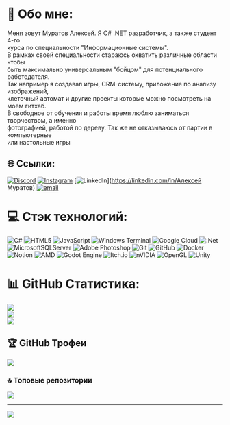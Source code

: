 # 💫 Обо мне:
Меня зовут Муратов Алексей. Я C# .NET разработчик, а также студент 4-го<br>курса по специальности "Информационные системы".<br>В рамках своей специальности стараюсь охватить различные области чтобы<br>быть максимально универсальным "бойцом" для потенциального работодателя.<br>Так например я создавал игры, CRM-систему, приложение по анализу изображений,<br>клеточный автомат и другие проекты которые можно посмотреть на моём гитхаб.<br>В свободное от обучения и работы время люблю заниматься творчеством, а именно<br>фотографией, работой по дереву. Так же не отказываюсь от партии в компьютерные<br>или настольные игры


## 🌐 Ссылки:
[![Discord](https://img.shields.io/badge/Discord-%237289DA.svg?logo=discord&logoColor=white)](https://discord.gg/alexpingui) [![Instagram](https://img.shields.io/badge/Instagram-%23E4405F.svg?logo=Instagram&logoColor=white)](https://instagram.com/mr.alex_mur) [![LinkedIn](https://img.shields.io/badge/LinkedIn-%230077B5.svg?logo=linkedin&logoColor=white)](https://linkedin.com/in/Алексей Муратов) [![email](https://img.shields.io/badge/Email-D14836?logo=gmail&logoColor=white)](mailto:alesha2805@gmail.com) 

# 💻 Стэк технологий:
![C#](https://img.shields.io/badge/c%23-%23239120.svg?style=for-the-badge&logo=csharp&logoColor=white) ![HTML5](https://img.shields.io/badge/html5-%23E34F26.svg?style=for-the-badge&logo=html5&logoColor=white) ![JavaScript](https://img.shields.io/badge/javascript-%23323330.svg?style=for-the-badge&logo=javascript&logoColor=%23F7DF1E) ![Windows Terminal](https://img.shields.io/badge/Windows%20Terminal-%234D4D4D.svg?style=for-the-badge&logo=windows-terminal&logoColor=white) ![Google Cloud](https://img.shields.io/badge/GoogleCloud-%234285F4.svg?style=for-the-badge&logo=google-cloud&logoColor=white) ![.Net](https://img.shields.io/badge/.NET-5C2D91?style=for-the-badge&logo=.net&logoColor=white) ![MicrosoftSQLServer](https://img.shields.io/badge/Microsoft%20SQL%20Server-CC2927?style=for-the-badge&logo=microsoft%20sql%20server&logoColor=white) ![Adobe Photoshop](https://img.shields.io/badge/adobe%20photoshop-%2331A8FF.svg?style=for-the-badge&logo=adobe%20photoshop&logoColor=white) ![Git](https://img.shields.io/badge/git-%23F05033.svg?style=for-the-badge&logo=git&logoColor=white) ![GitHub](https://img.shields.io/badge/github-%23121011.svg?style=for-the-badge&logo=github&logoColor=white) ![Docker](https://img.shields.io/badge/docker-%230db7ed.svg?style=for-the-badge&logo=docker&logoColor=white) ![Notion](https://img.shields.io/badge/Notion-%23000000.svg?style=for-the-badge&logo=notion&logoColor=white) ![AMD](https://img.shields.io/badge/AMD-%23000000.svg?style=for-the-badge&logo=amd&logoColor=white) ![Godot Engine](https://img.shields.io/badge/GODOT-%23FFFFFF.svg?style=for-the-badge&logo=godot-engine) ![Itch.io](https://img.shields.io/badge/Itch-%23FF0B34.svg?style=for-the-badge&logo=Itch.io&logoColor=white) ![nVIDIA](https://img.shields.io/badge/nVIDIA-%2376B900.svg?style=for-the-badge&logo=nVIDIA&logoColor=white) ![OpenGL](https://img.shields.io/badge/OpenGL-white?logo=OpenGL&style=for-the-badge) ![Unity](https://img.shields.io/badge/unity-%23000000.svg?style=for-the-badge&logo=unity&logoColor=white)
# 📊 GitHub Статистика:
![](https://github-readme-stats.vercel.app/api?username=alexpingui&theme=tokyonight&hide_border=false&include_all_commits=true&count_private=true)<br/>
![](https://nirzak-streak-stats.vercel.app/?user=alexpingui&theme=tokyonight&hide_border=false)<br/>
![](https://github-readme-stats.vercel.app/api/top-langs/?username=alexpingui&theme=tokyonight&hide_border=false&include_all_commits=true&count_private=true&layout=compact)

## 🏆 GitHub Трофеи
![](https://github-profile-trophy.vercel.app/?username=alexpingui&theme=tokyonight&no-frame=false&no-bg=true&margin-w=4)

### 🔝 Топовые репозитории
![](https://github-contributor-stats.vercel.app/api?username=alexpingui&limit=5&theme=dark&combine_all_yearly_contributions=true)

---
[![](https://visitcount.itsvg.in/api?id=alexpingui&icon=0&color=13)](https://visitcount.itsvg.in)

<!-- Proudly created with GPRM ( https://gprm.itsvg.in ) -->
